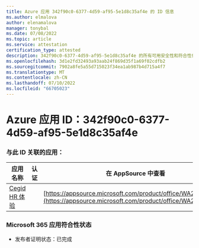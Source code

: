 ```yaml
---
title: Azure 应用 342f90c0-6377-4d59-af95-5e1d8c35af4e 的 ID 信息
ms.author: elmalova
author: elenamalova
manager: tonybal
ms.date: 07/08/2022
ms.topic: article
ms.service: attestation
certification_type: attested
description: 342f90c0-6377-4d59-af95-5e1d8c35af4e 的所有可用安全性和符合性信息。
ms.openlocfilehash: 3d1e2fd32493a93aab24f869d35f1a69f02cdfb2
ms.sourcegitcommit: 7902a8fe5a55d715023f34ea1ab987b4d715a4f7
ms.translationtype: MT
ms.contentlocale: zh-CN
ms.lasthandoff: 07/10/2022
ms.locfileid: "66705023"
---
```

# <a name="azure-app-id-342f90c0-6377-4d59-af95-5e1d8c35af4e"></a>Azure 应用 ID：342f90c0-6377-4d59-af95-5e1d8c35af4e


### <a name="apps-associated-with-this-id"></a>与此 ID 关联的应用：
| **应用名称** | **认证** | **在 AppSource 中查看** |
|--------------|---------------|-----------------------|
| [Cegid HR 体验](../forward/WA200004302.md) |  | [https://appsource.microsoft.com/product/office/WA200004302](https://appsource.microsoft.com/product/office/WA200004302) |

### <a name="microsoft-365-app-compliance-status"></a>Microsoft 365 应用符合性状态
- 发布者证明状态：已完成
